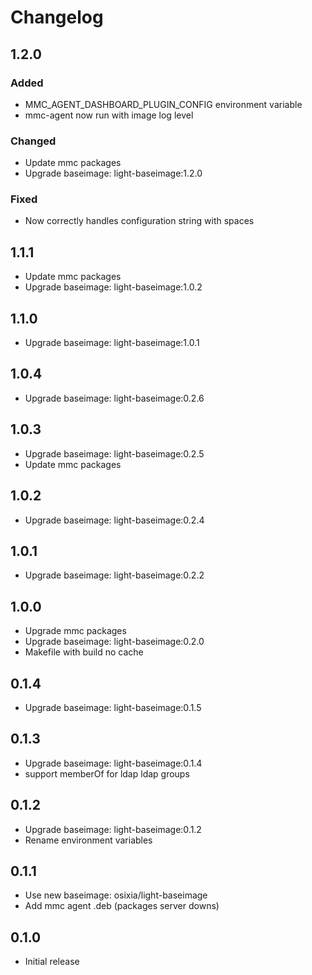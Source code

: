 # Changelog

## 1.2.0
### Added
  - MMC_AGENT_DASHBOARD_PLUGIN_CONFIG environment variable
  - mmc-agent now run with image log level

### Changed
  - Update mmc packages
  - Upgrade baseimage: light-baseimage:1.2.0

### Fixed
  - Now correctly handles configuration string with spaces

## 1.1.1
  - Update mmc packages
  - Upgrade baseimage: light-baseimage:1.0.2

## 1.1.0
  - Upgrade baseimage: light-baseimage:1.0.1

## 1.0.4
  - Upgrade baseimage: light-baseimage:0.2.6

## 1.0.3
  - Upgrade baseimage: light-baseimage:0.2.5
  - Update mmc packages

## 1.0.2
  - Upgrade baseimage: light-baseimage:0.2.4

## 1.0.1
  - Upgrade baseimage: light-baseimage:0.2.2

## 1.0.0
  - Upgrade mmc packages
  - Upgrade baseimage: light-baseimage:0.2.0
  - Makefile with build no cache

## 0.1.4
  - Upgrade baseimage: light-baseimage:0.1.5

## 0.1.3
  - Upgrade baseimage: light-baseimage:0.1.4
  - support memberOf for ldap ldap groups

## 0.1.2
  - Upgrade baseimage: light-baseimage:0.1.2
  - Rename environment variables

## 0.1.1
  - Use new baseimage: osixia/light-baseimage
  - Add mmc agent .deb (packages server downs)

## 0.1.0
  - Initial release
